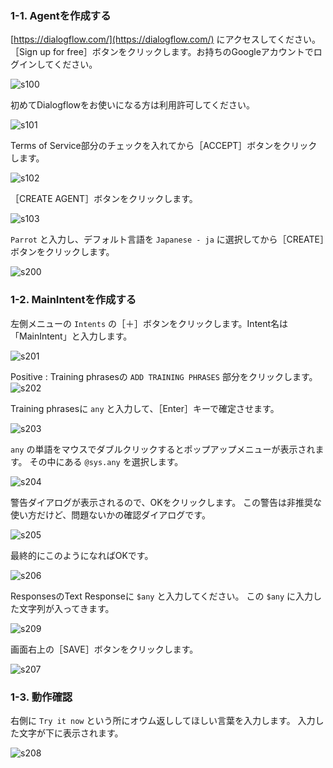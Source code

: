 ### 1-1. Agentを作成する

[https://dialogflow.com/](https://dialogflow.com/) にアクセスしてください。
［Sign up for free］ボタンをクリックします。お持ちのGoogleアカウントでログインしてください。

![s100](https://raw.githubusercontent.com/gaomar/katacoda-scenarios/master/dialogflow-linebot-playground/images/s100.png)

初めてDialogflowをお使いになる方は利用許可してください。

![s101](https://raw.githubusercontent.com/gaomar/katacoda-scenarios/master/dialogflow-linebot-playground/images/s101.png)

Terms of Service部分のチェックを入れてから［ACCEPT］ボタンをクリックします。

![s102](https://raw.githubusercontent.com/gaomar/katacoda-scenarios/master/dialogflow-linebot-playground/images/s102.png)

［CREATE AGENT］ボタンをクリックします。

![s103](https://raw.githubusercontent.com/gaomar/katacoda-scenarios/master/dialogflow-linebot-playground/images/s103.png)

`Parrot` と入力し、デフォルト言語を `Japanese - ja` に選択してから［CREATE］ボタンをクリックします。

![s200](https://raw.githubusercontent.com/gaomar/katacoda-scenarios/master/dialogflow-linebot-playground/images/s200.png)

### 1-2. MainIntentを作成する
左側メニューの `Intents` の［＋］ボタンをクリックします。Intent名は「MainIntent」と入力します。

![s201](https://raw.githubusercontent.com/gaomar/katacoda-scenarios/master/dialogflow-linebot-playground/images/s201.png)

Positive
: Training phrasesの `ADD TRAINING PHRASES` 部分をクリックします。
![s202](https://raw.githubusercontent.com/gaomar/katacoda-scenarios/master/dialogflow-linebot-playground/images/s202.png)

Training phrasesに `any` と入力して、［Enter］キーで確定させます。

![s203](https://raw.githubusercontent.com/gaomar/katacoda-scenarios/master/dialogflow-linebot-playground/images/s203.png)

`any` の単語をマウスでダブルクリックするとポップアップメニューが表示されます。
その中にある `@sys.any` を選択します。

![s204](https://raw.githubusercontent.com/gaomar/katacoda-scenarios/master/dialogflow-linebot-playground/images/s204.png)

警告ダイアログが表示されるので、OKをクリックします。
この警告は非推奨な使い方だけど、問題ないかの確認ダイアログです。

![s205](https://raw.githubusercontent.com/gaomar/katacoda-scenarios/master/dialogflow-linebot-playground/images/s205.png)

最終的にこのようになればOKです。

![s206](https://raw.githubusercontent.com/gaomar/katacoda-scenarios/master/dialogflow-linebot-playground/images/s206.png)

ResponsesのText Responseに `$any` と入力してください。
この `$any` に入力した文字列が入ってきます。

![s209](https://raw.githubusercontent.com/gaomar/katacoda-scenarios/master/dialogflow-linebot-playground/images/s209.png)

画面右上の［SAVE］ボタンをクリックします。

![s207](https://raw.githubusercontent.com/gaomar/katacoda-scenarios/master/dialogflow-linebot-playground/images/s207.png)

### 1-3. 動作確認
右側に `Try it now` という所にオウム返ししてほしい言葉を入力します。
入力した文字が下に表示されます。

![s208](https://raw.githubusercontent.com/gaomar/katacoda-scenarios/master/dialogflow-linebot-playground/images/s208.png)